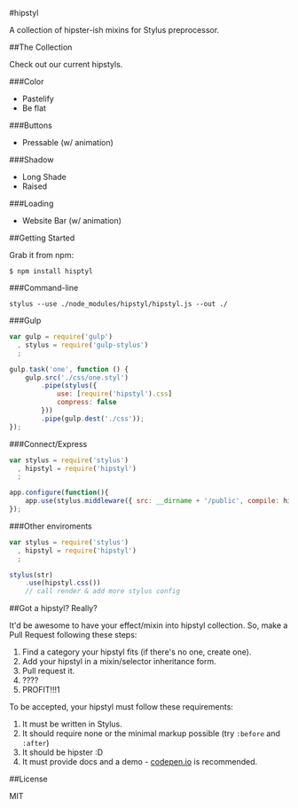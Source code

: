 #hipstyl

A collection of hipster-ish mixins for Stylus preprocessor.

##The Collection

Check out our current hipstyls.

###Color

 - Pastelify
 - Be flat

###Buttons

- Pressable (w/ animation)

###Shadow

- Long Shade
- Raised

###Loading

- Website Bar (w/ animation)


##Getting Started

Grab it from npm:

```
$ npm install hisptyl
```

###Command-line

```
stylus --use ./node_modules/hipstyl/hipstyl.js --out ./
```

###Gulp

```javascript
var gulp = require('gulp')
  , stylus = require('gulp-stylus')
  ;

gulp.task('one', function () {
    gulp.src('./css/one.styl')
        .pipe(stylus({
            use: [require('hipstyl').css]
            compress: false
        }))
        .pipe(gulp.dest('./css'));
});
```

###Connect/Express

```javascript
var stylus = require('stylus')
  , hipstyl = require('hipstyl')
  ;

app.configure(function(){
    app.use(stylus.middleware({ src: __dirname + '/public', compile: hipstyl.middleware }));
});
```

###Other enviroments

```javascript
var stylus = require('stylus')
  , hipstyl = require('hipstyl')
  ;

stylus(str)
    .use(hipstyl.css())
    // call render & add more stylus config
```

##Got a hipstyl? Really?

It'd be awesome to have your effect/mixin into hipstyl collection. So, make a Pull Request following these steps:

1. Find a category your hipstyl fits (if there's no one, create one).
2. Add your hipstyl in a mixin/selector inheritance form.
3. Pull request it.
4. ????
5. PROFIT!!!1

To be accepted, your hipstyl must follow these requirements:

1. It must be written in Stylus.
2. It should require none or the minimal markup possible (try `:before` and `:after`)
3. It should be hipster :D
4. It must provide docs and a demo - [codepen.io][] is recommended.

##License

MIT


<!-- links -->
[codepen.io]: http://codepen.io/
